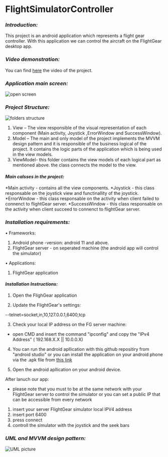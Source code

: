 # FlightSimulatorController

### _Introduction:_

This project is an android application which represents a flight gear controller. 
With this application we can control the aircraft on the FlightGear desktop app.

### _Video demonstration:_

You can find [here](https://www.youtube.com/watch?v=rHIkL8D5Dlk&ab_channel=RoyMechany) the video of the project.
 



### _Application main screen:_

![open screen](https://user-images.githubusercontent.com/58228085/122649520-cf392500-d136-11eb-8ab1-75949bb6cbf2.png)







### _Project Structure:_

![folders structure](https://user-images.githubusercontent.com/58228085/122649596-322abc00-d137-11eb-9eb1-fd2f35b396bc.png)

1)	View – 
The view responsible of the visual representation of each component (Main activity, Joystick ,ErrorWindow and SuccessWindow).
2)	Model –
The main and only model of the project implements the MVVM design pattern and it is responsible of the business logical of the project.
It contains the logic parts of the application which is being used in the view models.
3)	ViewModel-
this folder contains the view models of each logical part as mentioned above. the class connects the model to the view.  

#### _Main calsses in the project:_
*Main activity - contains all the view components.
*Joystick - this class responsable on the joystick view and functinallity of the joystick.
*ErrorWindow - this class responsable on the activity when client failed to connenct to flightGear server.
*SuccessWindow - this class responsable on the activity when client succeed to connenct to flightGear server.

### _Installation requirements:_

•	Frameworks:
1) Android phone -version: android 11 and above.
2) FlightGear server - on seperated machine (the android app will control the simulator)


•	Applications:
1)	FlightGear application 

#### _Installation Instructions:_


1) Open the FlighGear application

2)	Update the FlightGear's settings: 

--telnet=socket,in,10,127.0.0.1,6400,tcp

3) Check your local IP address on the FG server machine:

* open CMD and insert the command "ipconfig" and copy the  "IPv4 Address"  ( 192.168.X.X || 10.0.0.X)

4) You can run the android apllication with this github repositiry from "android studio" or you can install the application on your android phone via the .apk file from [this link](https://github.com/gavrielSorek/FlightSimulatorController/blob/main/install%20file)

5)	Open the android apllication on your android device.


After lanuch our app:
* please note that you must to be at the same network with your FlightGear server to control the simulator or you can set a public IP that can be accessible from every network
1)	insert your server FlightGear simulator local IPV4 address 
2)	insert port 6400 
3) press connect
4) controll the simulator with the joystick and the seek bars



### _UML and MVVM design pattern:_
![UML picture](https://user-images.githubusercontent.com/58228085/123517071-e8e2eb00-d6a7-11eb-91d4-b2a1d25a45de.png)

